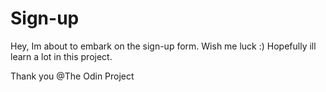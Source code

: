 # Sign-up

Hey, Im about to embark on the sign-up form. Wish me luck :)
Hopefully ill learn a lot in this project. 

Thank you @The Odin Project
